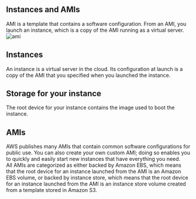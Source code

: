 ## Instances and AMIs
AMI is a template that contains a software configuration. From an AMI, you launch an instance, which is a copy of the AMI running as a virtual server.  
![ami](https://docs.aws.amazon.com/AWSEC2/latest/UserGuide/images/architecture_ami_instance.png)

## Instances
An instance is a virtual server in the cloud. Its configuration at launch is a copy of the AMI that you specified when you launched the instance.

## Storage for your instance
The root device for your instance contains the image used to boot the instance. 

## AMIs
AWS publishes many AMIs that contain common software configurations for public use. You can also create your own custom AMI; doing so enables 
you to quickly and easily start new instances that have everything you need.  
All AMIs are categorized as either backed by Amazon EBS, which means that the root device for an instance launched from the AMI is an Amazon EBS volume, or
backed by instance store, which means that the root device for an instance launched from the AMI is an instance store volume created from a template stored in Amazon S3.  
